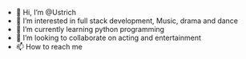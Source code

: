 - 👋 Hi, I’m @Ustrich
- 👀 I’m interested in full stack development, Music, drama and dance
- 🌱 I’m currently learning python programming 
- 💞️ I’m looking to collaborate on acting and entertainment
- 📫 How to reach me 

<!---
Ustrich/Ustrich is a ✨ special ✨ repository because its `README.md` (this file) appears on your GitHub profile.
You can click the Preview link to take a look at your changes.
--->
